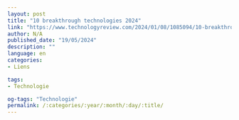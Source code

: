 ```yaml
---
layout: post
title: "10 breakthrough technologies 2024"
link: "https://www.technologyreview.com/2024/01/08/1085094/10-breakthrough-technologies-2024"
author: N/A
published_date: "19/05/2024"
description: ""
language: en
categories:
- Liens

tags:
- Technologie

og-tags: "Technologie"
permalink: /:categories/:year/:month/:day/:title/
---
```

